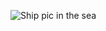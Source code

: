 ![Ship pic in the sea](https://img.freepik.com/free-photo/rendering-inspirational-mood-board_23-2150975936.jpg?t=st=1705250639~exp=1705254239~hmac=acce4f2a9d02f7c5499b45e4ecc3cd25e2beb930ceae2628a707e335c9813913&w=360)
